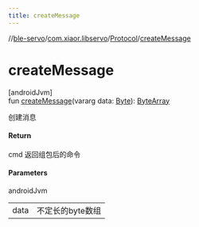 ```yaml
---
title: createMessage
---
```

//[ble-servo](../../../index.html)/[com.xiaor.libservo](../index.html)/[Protocol](index.html)/[createMessage](create-message.html)



# createMessage



[androidJvm]\
fun [createMessage](create-message.html)(vararg data: [Byte](https://kotlinlang.org/api/latest/jvm/stdlib/kotlin/-byte/index.html)): [ByteArray](https://kotlinlang.org/api/latest/jvm/stdlib/kotlin/-byte-array/index.html)



创建消息



#### Return



cmd 返回组包后的命令



#### Parameters


androidJvm

| | |
|---|---|
| data | 不定长的byte数组 |




